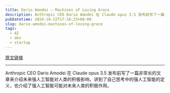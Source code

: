 ```yaml
---
title: Dario Amodei — Machines of Loving Grace
description: Anthropic CEO Dario Amodei 在 Claude opus 3.5 发布前写了一篇非常长的文章来介绍未来强人工智能对人类的积极影响，讲到了自己思考中的强人工智能的定义，也介绍了强人工智能可能对未来人类的积极作用。
pubDatetime: 2024-10-22T17:16:23+08:00
slug: dario-amodei-machines-of-loving-grace
tags: 
  - AI
  - dev
  - startup
---
```


[原文链接](https://darioamodei.com/machines-of-loving-grace)

---

Anthropic CEO Dario Amodei 在 Claude opus 3.5 发布前写了一篇非常长的文章来介绍未来强人工智能对人类的积极影响，讲到了自己思考中的强人工智能的定义，也介绍了强人工智能可能对未来人类的积极作用。
